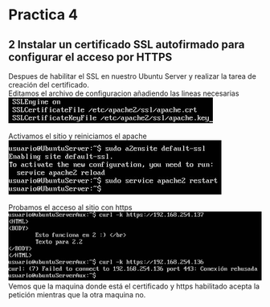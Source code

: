 # Practica 4

## 2 Instalar un certificado SSL autofirmado para configurar el acceso por HTTPS
Despues de habilitar el SSL en nuestro Ubuntu Server y realizar la tarea de creación
del certificado.  
Editamos el archivo de configuracion añadiendo las lineas necesarias  
![imagen](https://github.com/Ginfs/SWAP2018/blob/master/Practica4/img/t2_1.JPG)

Activamos el sitio y reiniciamos el apache  
![imagen](https://github.com/Ginfs/SWAP2018/blob/master/Practica4/img/t2_2.JPG)

Probamos el acceso al sitio con https  
![imagen](https://github.com/Ginfs/SWAP2018/blob/master/Practica4/img/t2_3.JPG)
Vemos que la maquina donde está el certificado y https habilitado acepta la petición mientras
que la otra maquina no.
